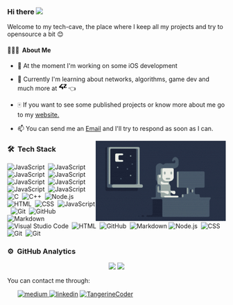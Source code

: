 ### Hi there <a href="https://www.tangerinecoding.es/"><img src="https://media.giphy.com/media/hvRJCLFzcasrR4ia7z/giphy.gif" width="25px"></a>
Welcome to my tech-cave, the place where I keep all my projects and try to opensource a bit :blush:

#### 👨🏻‍💻 &nbsp;About Me
- :construction_worker: At the moment I'm working on some iOS development

- 🔭 Currently I'm learning about networks, algorithms, game dev and much more at <a href="https://www.42madrid.com/" ><img height="18" src="https://raw.githubusercontent.com/headstylecolorred/headstylecolorred/master/assets/42.png"></a> :point_left:

- :mahjong: If you want to see some published projects or know more about me go to my [website.](https://tangerinecoding.es) 
 
- 📫 You can send me an <a href="mailto:headstylecolorred@gmail.com">Email</a> and I'll try to respond as soon as I can.


<img alt="Night Coding" src="https://raw.githubusercontent.com/AVS1508/AVS1508/master/assets/Night-Coding.gif" align="right"/>

### 🛠 &nbsp;Tech Stack

![JavaScript](https://img.shields.io/badge/-JavaScript-05122A?style=flat&logo=javascript)&nbsp;
![JavaScript](https://img.shields.io/badge/-Swift-05122A?style=flat&logo=swift)&nbsp;
![JavaScript](https://img.shields.io/badge/-Docker-05122A?style=flat&logo=docker)&nbsp;
![JavaScript](https://img.shields.io/badge/-Aws-05122A?style=flat&logo=amazon)&nbsp;
![JavaScript](https://img.shields.io/badge/-Express.js-05122A?style=flat&logo=express)&nbsp;
![JavaScript](https://img.shields.io/badge/-Solidity-05122A?style=flat&logo=ethereum)&nbsp;
![JavaScript](https://img.shields.io/badge/-Vapor-05122A?style=flat&logo=swift)&nbsp;
![JavaScript](https://img.shields.io/badge/-Nginx-05122A?style=flat&logo=nginx)&nbsp;
![C](https://img.shields.io/badge/-C-05122A?style=flat&logo=C&logoColor=A8B9CC)&nbsp;
![C++](https://img.shields.io/badge/-C++-05122A?style=flat&logo=C%2B%2B&logoColor=00599C)&nbsp;
![Node.js](https://img.shields.io/badge/-Node.js-05122A?style=flat&logo=node.js)&nbsp;
![HTML](https://img.shields.io/badge/-HTML-05122A?style=flat&logo=HTML5)&nbsp;
![CSS](https://img.shields.io/badge/-CSS-05122A?style=flat&logo=CSS3&logoColor=1572B6)&nbsp;
![JavaScript](https://img.shields.io/badge/-Xcode-05122A?style=flat&logo=xcode)&nbsp;
![Git](https://img.shields.io/badge/-Git-05122A?style=flat&logo=git)&nbsp;
![GitHub](https://img.shields.io/badge/-GitHub-05122A?style=flat&logo=github)&nbsp;
![Markdown](https://img.shields.io/badge/-Markdown-05122A?style=flat&logo=markdown)
![Visual Studio Code](https://img.shields.io/badge/-Visual%20Studio%20Code-05122A?style=flat&logo=visual-studio-code&logoColor=007ACC)&nbsp;
![HTML](https://img.shields.io/badge/-Bash-05122A?style=flat&logo=linux)&nbsp;
![GitHub](https://img.shields.io/badge/-Vim-05122A?style=flat&logo=vim)&nbsp;
![Markdown](https://img.shields.io/badge/-Sockets-05122A?style=flat&logo=webrtc)
![Node.js](https://img.shields.io/badge/Figma-05122A?style=flat&logo=figma)&nbsp;
![CSS](https://img.shields.io/badge/-Github%20CI-05122A?style=flat&logo=github%20actions)&nbsp;
![Git](https://img.shields.io/badge/-Jenkins-05122A?style=flat&logo=jenkins)&nbsp;
![Git](https://img.shields.io/badge/-kubernetes-05122A?style=flat&logo=kubernetes)&nbsp;

### ⚙️ &nbsp;GitHub Analytics

<p align="center">
  <img height="150em" src="https://github-readme-stats-eight-theta.vercel.app/api?username=headstylecolorred&show_icons=true&theme=algolia&include_all_commits=true&count_private=true"/>
  <img height="150em" src="https://github-readme-stats-eight-theta.vercel.app/api/top-langs/?username=headstylecolorred&layout=compact&langs_count=8&theme=algolia"/>
</p>

You can contact me through:

<ul>
<a href="https://medium.com/@rodrigopple"><img alt="medium" src="https://img.shields.io/badge/medium-%2312100E.svg?&style=for-the-badge&logo=medium&logoColor=white" /> </a> 
<a href="https://www.linkedin.com/in/rodrigolabrador/"><img alt="linkedin" src="https://img.shields.io/badge/LinkedIn-0077B5?style=for-the-badge&logo=linkedin&logoColor=white" /></a>
<a href="https://tangerinecoding.es"><img alt="TangerineCoder" src="https://img.shields.io/badge/TangerineCoder-330F63?style=for-the-badge&logoColor=white" /></a>
</ul>
